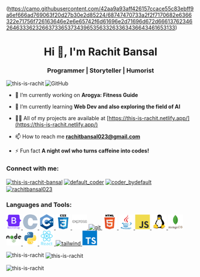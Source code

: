 (https://camo.githubusercontent.com/42aa9a93aff426157ccace55c83ebff9a6ef666ad769063f20d27b30e2d85224/68747470733a2f2f7170682e6366322e71756f726163646e2e6e65742f6d61696e2d71696d672d6661376234626463336232663733653734396535633263363436643461653133)
<h1 align="center">Hi 👋, I'm Rachit Bansal</h1>
<h3 align="center">Programmer | Storyteller | Humorist</h3>
<img align="right" alt="GitHub" width="400" src="https://gifdb.com/images/high/cartoon-character-louise-belcher-coding-is-fun-ctmkcciuc1gyxos2.gif"> 
<p align="left"> <img src="https://komarev.com/ghpvc/?username=this-is-rachit&label=Profile%20views&color=0e75b6&style=flat" alt="this-is-rachit" /> </p>

- 🔭 I’m currently working on **Arogya: Fitness Guide**

- 🌱 I’m currently learning **Web Dev and also exploring the field of AI**

- 👨‍💻 All of my projects are available at [https://this-is-rachit.netlify.app/](https://this-is-rachit.netlify.app/)

- 📫 How to reach me **rachitbansal023@gmail.com**

- ⚡ Fun fact **A night owl who turns caffeine into codes!**

<h3 align="left">Connect with me:</h3>
<p align="left">
<a href="https://linkedin.com/in/this-is-rachit-bansal" target="blank"><img align="center" src="https://raw.githubusercontent.com/rahuldkjain/github-profile-readme-generator/master/src/images/icons/Social/linked-in-alt.svg" alt="this-is-rachit-bansal" height="30" width="40" /></a>
<a href="https://www.codechef.com/users/default_coder" target="blank"><img align="center" src="https://cdn.jsdelivr.net/npm/simple-icons@3.1.0/icons/codechef.svg" alt="default_coder" height="30" width="40" /></a>
<a href="https://codeforces.com/profile/coder_bydefault" target="blank"><img align="center" src="https://raw.githubusercontent.com/rahuldkjain/github-profile-readme-generator/master/src/images/icons/Social/codeforces.svg" alt="coder_bydefault" height="30" width="40" /></a>
<a href="https://www.leetcode.com/rachitbansal023" target="blank"><img align="center" src="https://raw.githubusercontent.com/rahuldkjain/github-profile-readme-generator/master/src/images/icons/Social/leet-code.svg" alt="rachitbansal023" height="30" width="40" /></a>
</p>

<h3 align="left">Languages and Tools:</h3>
<p align="left"> <a href="https://getbootstrap.com" target="_blank" rel="noreferrer"> <img src="https://raw.githubusercontent.com/devicons/devicon/master/icons/bootstrap/bootstrap-plain-wordmark.svg" alt="bootstrap" width="40" height="40"/> </a> <a href="https://www.cprogramming.com/" target="_blank" rel="noreferrer"> <img src="https://raw.githubusercontent.com/devicons/devicon/master/icons/c/c-original.svg" alt="c" width="40" height="40"/> </a> <a href="https://www.w3schools.com/cpp/" target="_blank" rel="noreferrer"> <img src="https://raw.githubusercontent.com/devicons/devicon/master/icons/cplusplus/cplusplus-original.svg" alt="cplusplus" width="40" height="40"/> </a> <a href="https://www.w3schools.com/css/" target="_blank" rel="noreferrer"> <img src="https://raw.githubusercontent.com/devicons/devicon/master/icons/css3/css3-original-wordmark.svg" alt="css3" width="40" height="40"/> </a> <a href="https://expressjs.com" target="_blank" rel="noreferrer"> <img src="https://raw.githubusercontent.com/devicons/devicon/master/icons/express/express-original-wordmark.svg" alt="express" width="40" height="40"/> </a> <a href="https://git-scm.com/" target="_blank" rel="noreferrer"> <img src="https://www.vectorlogo.zone/logos/git-scm/git-scm-icon.svg" alt="git" width="40" height="40"/> </a> <a href="https://www.w3.org/html/" target="_blank" rel="noreferrer"> <img src="https://raw.githubusercontent.com/devicons/devicon/master/icons/html5/html5-original-wordmark.svg" alt="html5" width="40" height="40"/> </a> <a href="https://www.java.com" target="_blank" rel="noreferrer"> <img src="https://raw.githubusercontent.com/devicons/devicon/master/icons/java/java-original.svg" alt="java" width="40" height="40"/> </a> <a href="https://developer.mozilla.org/en-US/docs/Web/JavaScript" target="_blank" rel="noreferrer"> <img src="https://raw.githubusercontent.com/devicons/devicon/master/icons/javascript/javascript-original.svg" alt="javascript" width="40" height="40"/> </a> <a href="https://www.linux.org/" target="_blank" rel="noreferrer"> <img src="https://raw.githubusercontent.com/devicons/devicon/master/icons/linux/linux-original.svg" alt="linux" width="40" height="40"/> </a> <a href="https://www.mongodb.com/" target="_blank" rel="noreferrer"> <img src="https://raw.githubusercontent.com/devicons/devicon/master/icons/mongodb/mongodb-original-wordmark.svg" alt="mongodb" width="40" height="40"/> </a> <a href="https://nodejs.org" target="_blank" rel="noreferrer"> <img src="https://raw.githubusercontent.com/devicons/devicon/master/icons/nodejs/nodejs-original-wordmark.svg" alt="nodejs" width="40" height="40"/> </a> <a href="https://www.python.org" target="_blank" rel="noreferrer"> <img src="https://raw.githubusercontent.com/devicons/devicon/master/icons/python/python-original.svg" alt="python" width="40" height="40"/> </a> <a href="https://reactjs.org/" target="_blank" rel="noreferrer"> <img src="https://raw.githubusercontent.com/devicons/devicon/master/icons/react/react-original-wordmark.svg" alt="react" width="40" height="40"/> </a> <a href="https://tailwindcss.com/" target="_blank" rel="noreferrer"> <img src="https://www.vectorlogo.zone/logos/tailwindcss/tailwindcss-icon.svg" alt="tailwind" width="40" height="40"/> </a> <a href="https://www.typescriptlang.org/" target="_blank" rel="noreferrer"> <img src="https://raw.githubusercontent.com/devicons/devicon/master/icons/typescript/typescript-original.svg" alt="typescript" width="40" height="40"/> </a> </p>

<p><img align="left" src="https://github-readme-stats.vercel.app/api/top-langs?username=this-is-rachit&show_icons=true&locale=en&layout=compact" alt="this-is-rachit" /></p>

<p>&nbsp;<img align="center" src="https://github-readme-stats.vercel.app/api?username=this-is-rachit&show_icons=true&locale=en" alt="this-is-rachit" /></p>

<p><img align="center" src="https://github-readme-streak-stats.herokuapp.com/?user=this-is-rachit&" alt="this-is-rachit" /></p>
